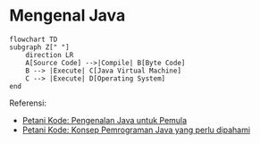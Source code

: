 # Mengenal Java



```mermaid
flowchart TD
subgraph Z[" "]
    direction LR
    A[Source Code] -->|Compile| B[Byte Code]
    B --> |Execute| C[Java Virtual Machine]
    C --> |Execute| D[Operating System]
end
```

Referensi:
- [Petani Kode: Pengenalan Java untuk Pemula](https://www.petanikode.com/java-untuk-pemula/)
- [Petani Kode: Konsep Pemrograman Java yang perlu dipahami](https://www.petanikode.com/java-konsep/)

